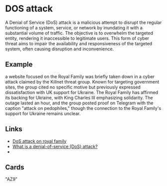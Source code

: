 # DOS attack
A Denial of Service (DoS) attack is a malicious attempt to disrupt the regular functioning of a system, service, or network by inundating it with a substantial volume of traffic. The objective is to overwhelm the targeted entity, rendering it inaccessible to legitimate users. This form of cyber threat aims to impair the availability and responsiveness of the targeted system, often causing disruption and inconvenience.

## Example
a website focused on the Royal Family was briefly taken down in a cyber attack claimed by the Killnet threat group. Known for targeting government sites, the group cited no specific motive but previously expressed dissatisfaction with UK support for Ukraine. The Royal Family has affirmed its backing for Ukraine, with King Charles III emphasizing solidarity. The outage lasted an hour, and the group posted proof on Telegram with the caption \"attack on pedophiles,\" though the connection to the Royal Family's support for Ukraine remains unclear.

## Links
- [DoS attack on royal family](https://www.cyberdaily.au/industry/9630-dos-attack-on-royal-family-claimed-by-pro-russian-hackers)
- [What is a denial-of-service (DoS) attack?](https://www.cloudflare.com/learning/ddos/glossary/denial-of-service/)
- []()

## Cards
"AZ9"

            